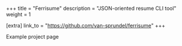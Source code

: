 +++
title = "Ferrisume"
description = "JSON-oriented resume CLI tool"
weight = 1

[extra]
link_to = "https://github.com/van-sprundel/ferrisume"
+++

Example project page
